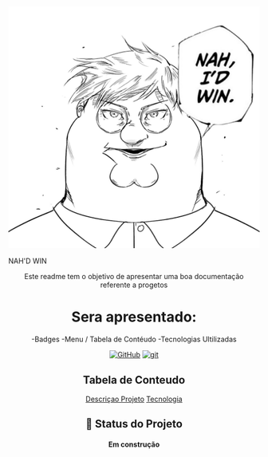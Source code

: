 <p width="100%" align="center">
 <img src="./imajem/imagem.jpg" width= "900px">
</p>
<hi id="descricaoprojeto" align="center">NAH'D WIN </h1>

Este readme tem o objetivo de apresentar uma boa
documentação referente a progetos
 
 # Sera apresentado:

 -Badges
 -Menu / Tabela de Contéudo
 -Tecnologias Ultilizadas

[![GitHub](https://img.shields.io/badge/--181717?logo=github&logoColor=ffffff)](https://github.com/)
[![git](https://img.shields.io/badge/--F05032?logo=git&logoColor=ffffff)](http://git-scm.com/)

## Tabela de Conteudo

<!-- <ul>
   <li><a href="#descricaoprojeto">Descriçao Projeto</a></li>
   <li><a href="#tecnologia">Tecnologia</a></li>
<ul> -->
<a href="#descricaoprojeto">Descriçao Projeto</a>
<a href="#tecnologia">Tecnologia</a>


## :rocket: Status do Projeto
<h4>Em construção</h4>